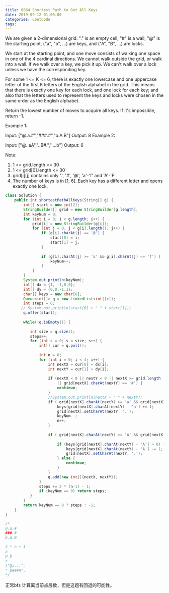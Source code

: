 ```yaml
---
title: 0864 Shortest Path to Get All Keys
date: 2019-09-12 01:06:00
categories: LeetCode
tags:
---
```


We are given a 2-dimensional grid. "." is an empty cell, "#" is a wall, "@" is the starting point, ("a", "b", ...) are keys, and ("A", "B", ...) are locks.

We start at the starting point, and one move consists of walking one space in one of the 4 cardinal directions.  We cannot walk outside the grid, or walk into a wall.  If we walk over a key, we pick it up.  We can't walk over a lock unless we have the corresponding key.

For some 1 <= K <= 6, there is exactly one lowercase and one uppercase letter of the first K letters of the English alphabet in the grid.  This means that there is exactly one key for each lock, and one lock for each key; and also that the letters used to represent the keys and locks were chosen in the same order as the English alphabet.

Return the lowest number of moves to acquire all keys.  If it's impossible, return -1.

 

Example 1:

Input: ["@.a.#","###.#","b.A.B"]
Output: 8
Example 2:

Input: ["@..aA","..B#.","....b"]
Output: 6

Note:

1. 1 <= grid.length <= 30
2. 1 <= grid[0].length <= 30
3. grid[i][j] contains only '.', '#', '@', 'a'-'f' and 'A'-'F'
4. The number of keys is in [1, 6].  Each key has a different letter and opens exactly one lock.


```java
class Solution {
    public int shortestPathAllKeys(String[] g) {
        int[] start = new int[2];
        StringBuilder[] grid = new StringBuilder[g.length];
        int keyNum = 0;
        for (int i = 0; i < g.length; i++) {
            grid[i] = new StringBuilder(g[i]);
            for (int j = 0; j < g[i].length(); j++) {
                if (g[i].charAt(j) == '@') {
                    start[0] = i;
                    start[1] = j;
                }
                
                if (g[i].charAt(j) >= 'a' && g[i].charAt(j) <= 'f') {
                    keyNum++;
                }
            }
        }
        System.out.println(keyNum);
        int[] dx = {1, -1,0,0};
        int[] dy = {0,0,-1,1};
        char[] keys = new char[6];
        Queue<int[]> q = new LinkedList<int[]>();
        int steps = 0;
       // System.out.println(start[0] + " " + start[1]);
        q.offer(start);
        
        while(!q.isEmpty()) {
            
           int size = q.size();
           steps++;
           for (int s = 0; s < size; s++) {
               int[] cur = q.poll();
               
               int n = 0;
               for (int i = 0; i < 4; i++) {
                   int nextX = cur[0] + dx[i];
                   int nextY = cur[1] + dy[i];
                   
                   if (nextX < 0 || nextY < 0 || nextX >= grid.length || nextY >= grid[0].length() 
                       || grid[nextX].charAt(nextY) == '#') {
                       continue;
                   }
                   //System.out.println(nextX + " " + nextY);
                   if ( grid[nextX].charAt(nextY) >= 'a' && grid[nextX].charAt(nextY) <= 'f') {
                       keys[grid[nextX].charAt(nextY) - 'a'] += 1;
                       grid[nextX].setCharAt(nextY, '.');
                       keyNum--;
                       n++;
                   } 
                   
                   if ( grid[nextX].charAt(nextY) >= 'A' && grid[nextX].charAt(nextY) <= 'F') {
                       
                       if (keys[grid[nextX].charAt(nextY) - 'A'] > 0) {
                           keys[grid[nextX].charAt(nextY) - 'A'] -= 1;
                           grid[nextX].setCharAt(nextY, '.');
                       } else {
                           continue;
                       }
                   } 
                   q.add(new int[]{nextX, nextY});
               }
               steps += 2 * (n-1) - 1;
               if (keyNum == 0) return steps; 
           }
        }
        return keyNum == 0 ? steps : -1;
    }
}

/*
@.a.#
###.#
b.A.B

2 * n + 1
a
@ b
c
["@a...",
" b###A",
*/
```

正常bfs 计算离当前点层数，但是这题有回退的可能性。


